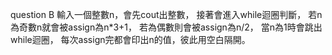 question B
輸入一個整數n，會先cout出整數，
接著會進入while迴圈判斷， 
若n為奇數n就會被assign為n*3+1，
若為偶數則會被assign為n/2，
當n為1時會跳出while迴圈，
每次assign完都會印出n的值，彼此用空白隔開。
